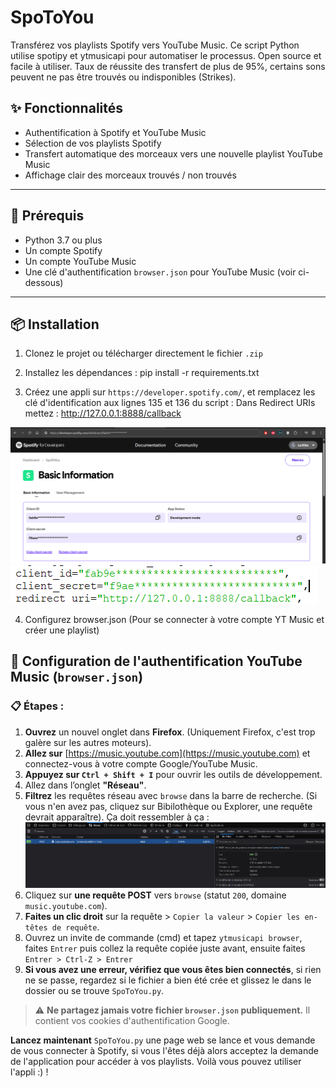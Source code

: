 # SpoToYou

Transférez vos playlists Spotify vers YouTube Music. Ce script Python utilise spotipy et ytmusicapi pour automatiser le processus. Open source et facile à utiliser.
Taux de réussite des transfert de plus de 95%, certains sons peuvent ne pas être trouvés ou indisponibles (Strikes).

## ✨ Fonctionnalités

- Authentification à Spotify et YouTube Music
- Sélection de vos playlists Spotify
- Transfert automatique des morceaux vers une nouvelle playlist YouTube Music
- Affichage clair des morceaux trouvés / non trouvés

---

## 🔧 Prérequis

- Python 3.7 ou plus
- Un compte Spotify
- Un compte YouTube Music
- Une clé d'authentification `browser.json` pour YouTube Music (voir ci-dessous)

---

## 📦 Installation

1. Clonez le projet ou télécharger directement le fichier `.zip`

2. Installez les dépendances : pip install -r requirements.txt

3. Créez une appli sur `https://developer.spotify.com/`, et remplacez les clé d'identification aux lignes 135 et 136 du script :
Dans Redirect URIs mettez : http://127.0.0.1:8888/callback

![Aperçu](demo2.png)
![Aperçu](demo3.png)

4. Configurez browser.json (Pour se connecter à votre compte YT Music et créer une playlist)

## 🔐 Configuration de l'authentification YouTube Music (`browser.json`)

### 📋 Étapes :

1. **Ouvrez** un nouvel onglet dans **Firefox**. (Uniquement Firefox, c'est trop galère sur les autres moteurs).
2. **Allez sur** [https://music.youtube.com](https://music.youtube.com) et connectez-vous à votre compte Google/YouTube Music.
3. **Appuyez sur `Ctrl + Shift + I`** pour ouvrir les outils de développement.
4. Allez dans l’onglet **"Réseau"**.
5. **Filtrez** les requêtes réseau avec `browse` dans la barre de recherche. (Si vous n'en avez pas, cliquez sur Bibilothèque ou Explorer, une requête devrait apparaître).
Ça doit ressembler à ça : ![Aperçu](demo.png)
6. Cliquez sur **une requête POST** vers `browse` (statut `200`, domaine `music.youtube.com`).
7. **Faites un clic droit** sur la requête > `Copier la valeur` > `Copier les en-têtes de requête`.
8. Ouvrez un invite de commande (cmd) et tapez `ytmusicapi browser`, faites `Entrer` puis collez la requête copiée juste avant, ensuite faites `Entrer > Ctrl-Z > Entrer`
9. **Si vous avez une erreur, vérifiez que vous êtes bien connectés**, si rien ne se passe, regardez si le fichier a bien été crée et glissez le dans le dossier ou se trouve `SpoToYou.py`.

> ⚠️ **Ne partagez jamais votre fichier `browser.json` publiquement.** Il contient vos cookies d'authentification Google.

**Lancez maintenant** `SpoToYou.py` une page web se lance et vous demande de vous connecter à Spotify, si vous l'êtes déjà alors acceptez la demande de l'application pour accéder à vos playlists.
Voilà vous pouvez utiliser l'appli :) !
